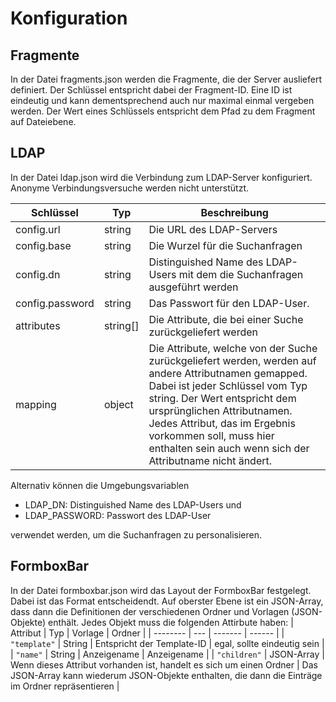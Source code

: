 # Konfiguration

## Fragmente
In der Datei fragments.json werden die Fragmente, die der Server ausliefert definiert. Der Schlüssel entspricht dabei der Fragment-ID. Eine ID ist eindeutig und kann dementsprechend auch nur maximal einmal vergeben werden. Der Wert eines Schlüssels entspricht dem Pfad zu dem Fragment auf Dateiebene.

## LDAP
In der Datei ldap.json wird die Verbindung zum LDAP-Server konfiguriert. Anonyme Verbindungsversuche werden nicht unterstützt.

| Schlüssel | Typ | Beschreibung |
| --------- | --- | ------------ |
| config.url | string | Die URL des LDAP-Servers |
| config.base | string | Die Wurzel für die Suchanfragen |
| config.dn | string | Distinguished Name des LDAP-Users mit dem die Suchanfragen ausgeführt werden |
| config.password | string | Das Passwort für den LDAP-User. |
| attributes | string[] | Die Attribute, die bei einer Suche zurückgeliefert werden |
| mapping | object | Die Attribute, welche von der Suche zurückgeliefert werden, werden auf andere Attributnamen gemapped. Dabei ist jeder Schlüssel vom Typ string. Der Wert entspricht dem ursprünglichen Attributnamen. Jedes Attribut, das im Ergebnis vorkommen soll, muss hier enthalten sein auch wenn sich der Attributname nicht ändert. |

Alternativ können die Umgebungsvariablen
* LDAP_DN: Distinguished Name des LDAP-Users und
* LDAP_PASSWORD: Passwort des LDAP-User

verwendet werden, um die Suchanfragen zu personalisieren.

## FormboxBar
In der Datei formboxbar.json wird das Layout der FormboxBar festgelegt. Dabei ist das Format entscheidendt. Auf oberster Ebene ist ein JSON-Array, dass dann die Definitionen der verschiedenen Ordner und Vorlagen (JSON-Objekte) enthält. Jedes Objekt muss die folgenden Attirbute haben:
| Attribut | Typ | Vorlage | Ordner |
| -------- | --- | ------- | ------ |
| `"template"` | String | Entspricht der Template-ID | egal, sollte eindeutig sein |
| `"name"` | String | Anzeigename | Anzeigename |
| `"children"` | JSON-Array | Wenn dieses Attribut vorhanden ist, handelt es sich um einen Ordner | Das JSON-Array kann wiederum JSON-Objekte enthalten, die dann die Einträge im Ordner repräsentieren |
